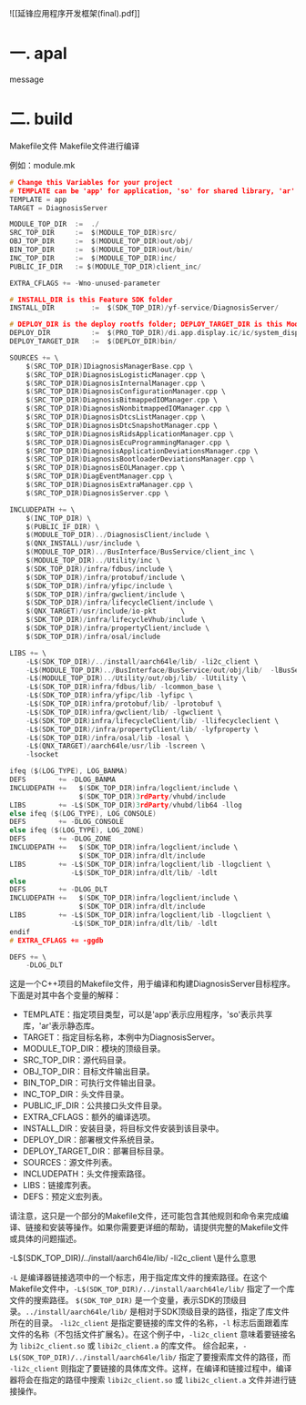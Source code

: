 

![[延锋应用程序开发框架(final).pdf]]

# 一. apal

message


# 二. build


Makefile文件
Makefile文件进行编译

例如：module.mk

```c
# Change this Variables for your project
# TEMPLATE can be 'app' for application, 'so' for shared library, 'ar' for static library
TEMPLATE = app
TARGET = DiagnosisServer

MODULE_TOP_DIR	:=	./
SRC_TOP_DIR		:=	$(MODULE_TOP_DIR)src/
OBJ_TOP_DIR		:=	$(MODULE_TOP_DIR)out/obj/
BIN_TOP_DIR		:=	$(MODULE_TOP_DIR)out/bin/
INC_TOP_DIR		:=	$(MODULE_TOP_DIR)inc/ 
PUBLIC_IF_DIR   := $(MODULE_TOP_DIR)client_inc/

EXTRA_CFLAGS += -Wno-unused-parameter

# INSTALL_DIR is this Feature SDK folder
INSTALL_DIR 		:=	$(SDK_TOP_DIR)/yf-service/DiagnosisServer/

# DEPLOY_DIR is the deploy rootfs folder; DEPLOY_TARGET_DIR is this Module deploy folder.
DEPLOY_DIR		    :=	$(PRO_TOP_DIR)/di.app.display.ic/ic/system_display/obj/aarch64le/
DEPLOY_TARGET_DIR	:=	$(DEPLOY_DIR)bin/

SOURCES += \
	$(SRC_TOP_DIR)IDiagnosisManagerBase.cpp \
	$(SRC_TOP_DIR)DiagnosisLogisticManager.cpp \
	$(SRC_TOP_DIR)DiagnosisInternalManager.cpp \
	$(SRC_TOP_DIR)DiagnosisConfigurationManager.cpp \
	$(SRC_TOP_DIR)DiagnosisBitmappedIOManager.cpp \
	$(SRC_TOP_DIR)DiagnosisNonbitmappedIOManager.cpp \
	$(SRC_TOP_DIR)DiagnosisDtcsListManager.cpp \
	$(SRC_TOP_DIR)DiagnosisDtcSnapshotManager.cpp \
	$(SRC_TOP_DIR)DiagnosisRidsApplicationManager.cpp \
	$(SRC_TOP_DIR)DiagnosisEcuProgrammingManager.cpp \
	$(SRC_TOP_DIR)DiagnosisApplicationDeviationsManager.cpp \
	$(SRC_TOP_DIR)DiagnosisBootloaderDeviationsManager.cpp \
	$(SRC_TOP_DIR)DiagnosisEOLManager.cpp \
	$(SRC_TOP_DIR)DiagEventManager.cpp \
	$(SRC_TOP_DIR)DiagnosisExtraManager.cpp \
	$(SRC_TOP_DIR)DiagnosisServer.cpp \

INCLUDEPATH += \
	$(INC_TOP_DIR) \
	$(PUBLIC_IF_DIR) \
	$(MODULE_TOP_DIR)../DiagnosisClient/include \
	$(QNX_INSTALL)/usr/include \
	$(MODULE_TOP_DIR)../BusInterface/BusService/client_inc \
	$(MODULE_TOP_DIR)../Utility/inc \
	$(SDK_TOP_DIR)/infra/fdbus/include \
	$(SDK_TOP_DIR)/infra/protobuf/include \
	$(SDK_TOP_DIR)/infra/yfipc/include \
	$(SDK_TOP_DIR)/infra/gwclient/include \
	$(SDK_TOP_DIR)/infra/lifecycleClient/include \
	$(QNX_TARGET)/usr/include/io-pkt      \
	$(SDK_TOP_DIR)/infra/lifecycleVhub/include \
	$(SDK_TOP_DIR)/infra/propertyClient/include \
	$(SDK_TOP_DIR)/infra/osal/include 

LIBS += \
	-L$(SDK_TOP_DIR)/../install/aarch64le/lib/ -li2c_client \
	-L$(MODULE_TOP_DIR)../BusInterface/BusService/out/obj/lib/  -lBusService \
	-L$(MODULE_TOP_DIR)../Utility/out/obj/lib/ -lUtility \
	-L$(SDK_TOP_DIR)infra/fdbus/lib/ -lcommon_base \
	-L$(SDK_TOP_DIR)infra/yfipc/lib -lyfipc \
	-L$(SDK_TOP_DIR)infra/protobuf/lib/ -lprotobuf \
	-L$(SDK_TOP_DIR)infra/gwclient/lib/ -lgwclient \
	-L$(SDK_TOP_DIR)infra/lifecycleClient/lib/ -llifecycleclient \
	-L$(SDK_TOP_DIR)/infra/propertyClient/lib/ -lyfproperty \
	-L$(SDK_TOP_DIR)/infra/osal/lib -losal \
	-L$(QNX_TARGET)/aarch64le/usr/lib -lscreen \
	-lsocket

ifeq ($(LOG_TYPE), LOG_BANMA)
DEFS 		+= -DLOG_BANMA
INCLUDEPATH +=   $(SDK_TOP_DIR)infra/logclient/include \
                 $(SDK_TOP_DIR)3rdParty/vhubd/include
LIBS 		+= -L$(SDK_TOP_DIR)3rdParty/vhubd/lib64 -llog
else ifeq ($(LOG_TYPE), LOG_CONSOLE)
DEFS 		+= -DLOG_CONSOLE
else ifeq ($(LOG_TYPE), LOG_ZONE)
DEFS 		+= -DLOG_ZONE
INCLUDEPATH +=   $(SDK_TOP_DIR)infra/logclient/include \
				 $(SDK_TOP_DIR)infra/dlt/include
LIBS 		+= -L$(SDK_TOP_DIR)infra/logclient/lib -llogclient \
			   -L$(SDK_TOP_DIR)infra/dlt/lib/ -ldlt
else
DEFS 		+= -DLOG_DLT
INCLUDEPATH +=   $(SDK_TOP_DIR)infra/logclient/include \
				 $(SDK_TOP_DIR)infra/dlt/include
LIBS 		+= -L$(SDK_TOP_DIR)infra/logclient/lib -llogclient \
			   -L$(SDK_TOP_DIR)infra/dlt/lib/ -ldlt
endif
# EXTRA_CFLAGS += -ggdb

DEFS += \
	-DLOG_DLT

```

这是一个C++项目的Makefile文件，用于编译和构建DiagnosisServer目标程序。下面是对其中各个变量的解释：

- TEMPLATE：指定项目类型，可以是'app'表示应用程序，'so'表示共享库，'ar'表示静态库。
- TARGET：指定目标名称，本例中为DiagnosisServer。
- MODULE_TOP_DIR：模块的顶级目录。
- SRC_TOP_DIR：源代码目录。
- OBJ_TOP_DIR：目标文件输出目录。
- BIN_TOP_DIR：可执行文件输出目录。
- INC_TOP_DIR：头文件目录。
- PUBLIC_IF_DIR：公共接口头文件目录。
- EXTRA_CFLAGS：额外的编译选项。
- INSTALL_DIR：安装目录，将目标文件安装到该目录中。
- DEPLOY_DIR：部署根文件系统目录。
- DEPLOY_TARGET_DIR：部署目标目录。
- SOURCES：源文件列表。
- INCLUDEPATH：头文件搜索路径。
- LIBS：链接库列表。
- DEFS：预定义宏列表。

请注意，这只是一个部分的Makefile文件，还可能包含其他规则和命令来完成编译、链接和安装等操作。如果你需要更详细的帮助，请提供完整的Makefile文件或具体的问题描述。

-L$(SDK_TOP_DIR)/../install/aarch64le/lib/ -li2c_client \是什么意思

`-L` 是编译器链接选项中的一个标志，用于指定库文件的搜索路径。在这个Makefile文件中，`-L$(SDK_TOP_DIR)/../install/aarch64le/lib/` 指定了一个库文件的搜索路径。
`$(SDK_TOP_DIR)` 是一个变量，表示SDK的顶级目录。`../install/aarch64le/lib/` 是相对于SDK顶级目录的路径，指定了库文件所在的目录。
`-li2c_client` 是指定要链接的库文件的名称，`-l` 标志后面跟着库文件的名称（不包括文件扩展名）。在这个例子中，`-li2c_client` 意味着要链接名为 `libi2c_client.so` 或 `libi2c_client.a` 的库文件。
综合起来，`-L$(SDK_TOP_DIR)/../install/aarch64le/lib/` 指定了要搜索库文件的路径，而 `-li2c_client` 则指定了要链接的具体库文件。这样，在编译和链接过程中，编译器将会在指定的路径中搜索 `libi2c_client.so` 或 `libi2c_client.a` 文件并进行链接操作。


